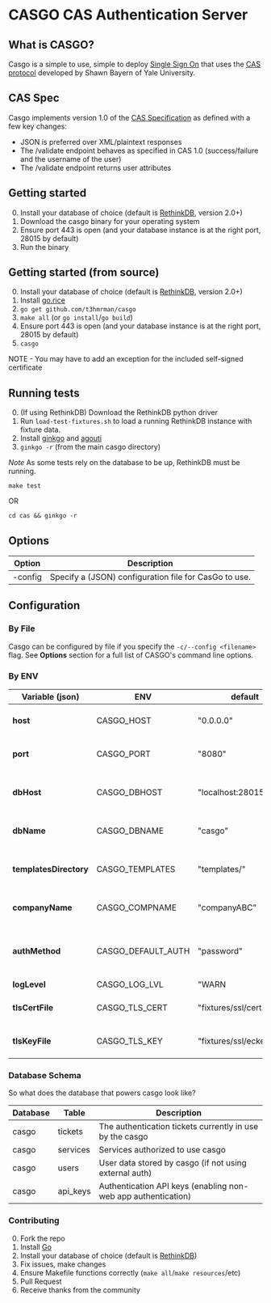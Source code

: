 # CASGO CAS Authentication Server

## What is CASGO?

Casgo is a simple to use, simple to deploy [Single Sign On](http://en.wikipedia.org/wiki/Single_sign-on) that uses the [CAS protocol](http://en.wikipedia.org/wiki/Central_Authentication_Service) developed by Shawn Bayern of Yale University.

## CAS Spec

Casgo implements version 1.0 of the [CAS Specification](http://www.yale.edu/tp/cas/specification/CAS%202.0%20Protocol%20Specification%20v1.0.html) as defined with a few key changes:

- JSON is preferred over XML/plaintext responses
- The /validate endpoint behaves as specified in CAS 1.0 (success/failure and the username of the user)
- The /validate endpoint returns user attributes

## Getting started

0. Install your database of choice (default is [RethinkDB](http://rethinkdb.com), version 2.0+)
1. Download the casgo binary for your operating system
2. Ensure port 443 is open (and your database instance is at the right port, 28015 by default)
3. Run the binary

## Getting started (from source)

0. Install your database of choice (default is [RethinkDB](http://rethinkdb.com), version 2.0+)
1. Install [go.rice](https://github.com/GeertJohan/go.rice)
2. `go get github.com/t3hmrman/casgo`
3. `make all` (or `go install`/`go build`)
4. Ensure port 443 is open (and your database instance is at the right port, 28015 by default)
5. `casgo`

NOTE - You may have to add an exception for the included self-signed certificate

## Running tests

0. (If using RethinkDB) Download the RethinkDB python driver
1. Run `load-test-fixtures.sh` to load a running RethinkDB instance with fixture data.
2. Install [ginkgo](https://github.com/onsi/ginkgo) and [agouti](https://github.com/sclevine/agouti)
3. `ginkgo -r` (from the main casgo directory)

*Note* As some tests rely on the database to be up, RethinkDB must be running.

`make test`

OR

`cd cas && ginkgo -r`

## Options

|Option       |Description                                            |
|-------------|-------------------------------------------------------|
|-config      | Specify a (JSON) configuration file for CasGo to use. |

## Configuration

### By File

Casgo can be configured by file if you specify the `-c/--config <filename>` flag. See **Options** section for a full list of CASGO's command line options.

### By ENV

|Variable (json)          |ENV                  |default                 |description                                        |
|-------------------------|---------------------|------------------------|---------------------------------------------------|
|**host**                 |CASGO_HOST           |"0.0.0.0"               |The host on which to run casgo                     |
|**port**                 |CASGO_PORT           |"8080"                  |The port on which to run casgo                     |
|**dbHost**               |CASGO_DBHOST         |"localhost:28015"       |The hostname of database instance                  |
|**dbName**               |CASGO_DBNAME         |"casgo"                 |The database name for casgo to use                 |
|**templatesDirectory**   |CASGO_TEMPLATES      |"templates/"            |The folder in which casgo templates reside         |
|**companyName**          |CASGO_COMPNAME       |"companyABC"            |The database name for casgo to use                 |
|**authMethod**           |CASGO_DEFAULT_AUTH   |"password"              |The default (user) authentication method for casgo |
|**logLevel**             |CASGO_LOG_LVL        |"WARN|DEBUG|INFO"       |The default log level for casgo                    |
|**tlsCertFile**          |CASGO_TLS_CERT       |"fixtures/ssl/cert.pem" |The TLS cert file that casgo will use              |
|**tlsKeyFile**           |CASGO_TLS_KEY        |"fixtures/ssl/eckey.pem"|The TLS key file that casgo will use               |


### Database Schema

So what does the database that powers casgo look like?

|Database |Table    |Description                                                   |
|---------|---------|--------------------------------------------------------------|
|casgo    |tickets  |The authentication tickets currently in use by the casgo      |
|casgo    |services |Services authorized to use casgo                              |
|casgo    |users    |User data stored by casgo (if not using external auth)        |
|casgo    |api_keys |Authentication API keys (enabling non-web app authentication) |


### Contributing

0. Fork the repo
1. Install [Go](http://golang.org)
2. Install your database of choice (default is  [RethinkDB](http://rethinkdb.com))
3. Fix issues, make changes
4. Ensure Makefile functions correctly (`make all`/`make resources`/etc)
5. Pull Request
6. Receive thanks from the community
